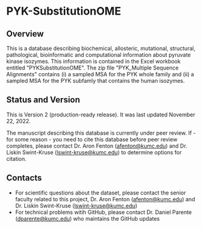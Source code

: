 # PYK-SubstitutionOME

## Overview

This is a database describing biochemical, allosteric, mutational, structural, pathological, bioinformatic and computational information about pyruvate kinase isozymes.  This information is contained in the Excel workbook entitled "PYKSubstitutionOME".  The zip file "PYK_Multiple Sequence Alignments" contains (i) a sampled MSA for the PYK whole family and (ii) a sampled MSA for the PYK subfamly that contains the human isozymes. 

## Status and Version

This is Version 2 (production-ready release). It was last updated November 22, 2022.

The manuscript describing this database is currently under peer review. If - for some reason - you need to cite this database before peer review completes, please contact Dr. Aron Fenton (afenton@kumc.edu) and Dr. Liskin Swint-Kruse (lswint-kruse@kumc.edu) to determine options for citation.

## Contacts

- For scientific questions about the dataset, please contact the senior faculty related to this project, Dr. Aron Fenton (afenton@kumc.edu) and Dr. Liskin Swint-Kruse (lswint-kruse@kumc.edu)
- For technical problems witih GitHub, please contact Dr. Daniel Parente (dparente@kumc.edu) who maintains the GitHub updates
